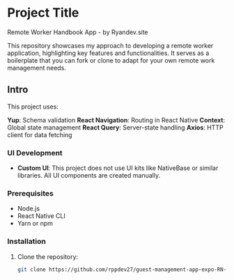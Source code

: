 # Project Title

Remote Worker Handbook App - by Ryandev.site

This repository showcases my approach to developing a remote worker application, highlighting key features and functionalities. It serves as a boilerplate that you can fork or clone to adapt for your own remote work management needs.

## Intro

This project uses:

**Yup**: Schema validation
**React Navigation**: Routing in React Native
**Context**: Global state management
**React Query**: Server-state handling
**Axios**: HTTP client for data fetching

### UI Development

- **Custom UI**: This project does not use UI kits like NativeBase or similar libraries. All UI components are created manually.


### Prerequisites

- Node.js
- React Native CLI
- Yarn or npm

### Installation

1. Clone the repository:
   ```bash
   git clone https://github.com/rppdev27/guest-management-app-expo-RN-wedding-menica

